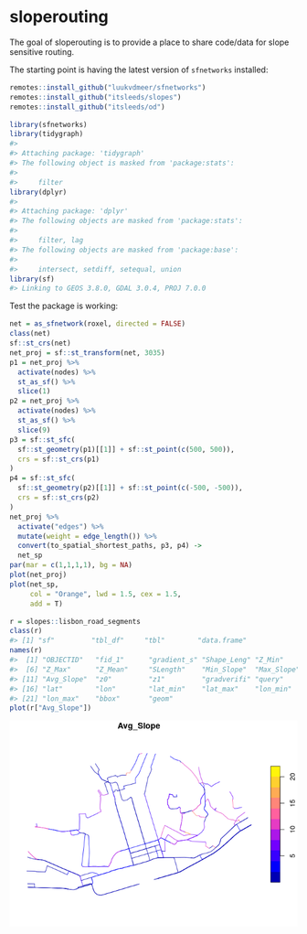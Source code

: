 
<!-- README.md is generated from README.Rmd. Please edit that file -->

# sloperouting

<!-- badges: start -->

<!-- badges: end -->

The goal of sloperouting is to provide a place to share code/data for
slope sensitive routing.

The starting point is having the latest version of `sfnetworks`
installed:

``` r
remotes::install_github("luukvdmeer/sfnetworks")
remotes::install_github("itsleeds/slopes")
remotes::install_github("itsleeds/od")
```

``` r
library(sfnetworks)
library(tidygraph)
#> 
#> Attaching package: 'tidygraph'
#> The following object is masked from 'package:stats':
#> 
#>     filter
library(dplyr)
#> 
#> Attaching package: 'dplyr'
#> The following objects are masked from 'package:stats':
#> 
#>     filter, lag
#> The following objects are masked from 'package:base':
#> 
#>     intersect, setdiff, setequal, union
library(sf)
#> Linking to GEOS 3.8.0, GDAL 3.0.4, PROJ 7.0.0
```

Test the package is working:

``` r
net = as_sfnetwork(roxel, directed = FALSE)
class(net)
sf::st_crs(net)
net_proj = sf::st_transform(net, 3035)
p1 = net_proj %>%  
  activate(nodes) %>%  
  st_as_sf() %>%  
  slice(1)  
p2 = net_proj %>%  
  activate(nodes) %>%  
  st_as_sf() %>%  
  slice(9)  
p3 = sf::st_sfc(  
  sf::st_geometry(p1)[[1]] + sf::st_point(c(500, 500)),  
  crs = sf::st_crs(p1)  
)  
p4 = sf::st_sfc(  
  sf::st_geometry(p2)[[1]] + sf::st_point(c(-500, -500)),  
  crs = sf::st_crs(p2)  
)  
net_proj %>%  
  activate("edges") %>%  
  mutate(weight = edge_length()) %>%  
  convert(to_spatial_shortest_paths, p3, p4) ->  
  net_sp  
par(mar = c(1,1,1,1), bg = NA)  
plot(net_proj)  
plot(net_sp,
     col = "Orange", lwd = 1.5, cex = 1.5,
     add = T)
```

``` r
r = slopes::lisbon_road_segments
class(r)
#> [1] "sf"         "tbl_df"     "tbl"        "data.frame"
names(r)
#>  [1] "OBJECTID"   "fid_1"      "gradient_s" "Shape_Leng" "Z_Min"     
#>  [6] "Z_Max"      "Z_Mean"     "SLength"    "Min_Slope"  "Max_Slope" 
#> [11] "Avg_Slope"  "z0"         "z1"         "gradverifi" "query"     
#> [16] "lat"        "lon"        "lat_min"    "lat_max"    "lon_min"   
#> [21] "lon_max"    "bbox"       "geom"
plot(r["Avg_Slope"])
```

![](README_files/figure-gfm/unnamed-chunk-5-1.png)<!-- -->
